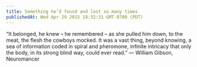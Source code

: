 ```yaml
---
title: Something he’d found and lost so many times
publishedAt: Wed Apr 29 2015 19:32:31 GMT-0700 (PDT)
---
```


“It belonged, he knew – he remembered – as she pulled him down, to the meat, the flesh the cowboys mocked. It was a vast thing, beyond knowing, a sea of information coded in spiral and pheromone, infinite intricacy that only the body, in its strong blind way, could ever read.” 
― William Gibson, Neuromancer
